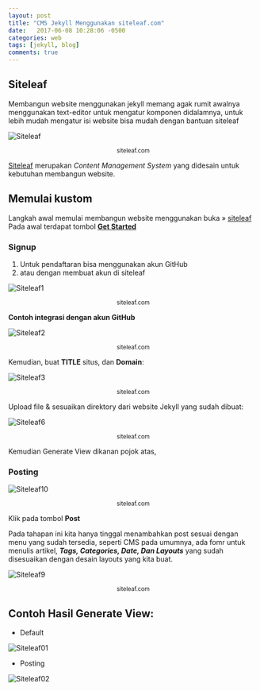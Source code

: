 ```yaml
---
layout: post
title: "CMS Jekyll Menggunakan siteleaf.com"
date:   2017-06-08 10:28:06 -0500
categories: web
tags: [jekyll, blog]
comments: true
---
```


## Siteleaf

Membangun website menggunakan jekyll memang agak rumit awalnya menggunakan text-editor untuk mengatur komponen didalamnya, untuk lebih mudah mengatur isi website bisa mudah dengan bantuan siteleaf

![Siteleaf](/assets/img/sl/11.png)
<center class="caption"><small>siteleaf.com</small></center>

[Siteleaf](https://www.siteleaf.com/) merupakan *Content Management System* yang didesain untuk kebutuhan membangun website.

## Memulai kustom

Langkah awal memulai membangun website menggunakan buka &raquo; [siteleaf]
Pada awal terdapat tombol <strong class="primary"> <a href="https://manage.siteleaf.com/signup" target="_blank">Get Started</a></strong>

### Signup

1. Untuk pendaftaran bisa menggunakan akun GitHub
2. atau dengan membuat akun di siteleaf

![Siteleaf1](/assets/img/sl/1.png)<center class="caption"><small>siteleaf.com</small></center>

<strong>Contoh integrasi dengan akun GitHub</strong>

![Siteleaf2](/assets/img/sl/2.png)<center class="caption"><small>siteleaf.com</small></center>

Kemudian, buat **TITLE** situs, dan **Domain**:

![Siteleaf3](/assets/img/sl/3.png)<center class="caption"><small>siteleaf.com</small></center>

Upload file & sesuaikan direktory dari website Jekyll yang sudah dibuat:

![Siteleaf6](/assets/img/sl/6.png)<center class="caption"><small>siteleaf.com</small></center>

Kemudian Generate View dikanan pojok atas,

### Posting

![Siteleaf10](/assets/img/sl/10.png)<center class="caption"><small>siteleaf.com</small></center>

Klik pada tombol **Post**

Pada tahapan ini kita hanya tinggal menambahkan post sesuai dengan menu yang sudah tersedia, seperti CMS pada umumnya, ada fomr untuk menulis artikel, ***Tags, Categories, Date, Dan Layouts*** yang sudah disesuaikan dengan desain layouts yang kita buat.

![Siteleaf9](/assets/img/sl/9.png)<center class="caption"><small>siteleaf.com</small></center>

## Contoh Hasil Generate View:

- Default

![Siteleaf01](/assets/img/sl/01.png)

- Posting

![Siteleaf02](/assets/img/sl/02.png)

[siteleaf]:https://www.siteleaf.com/

